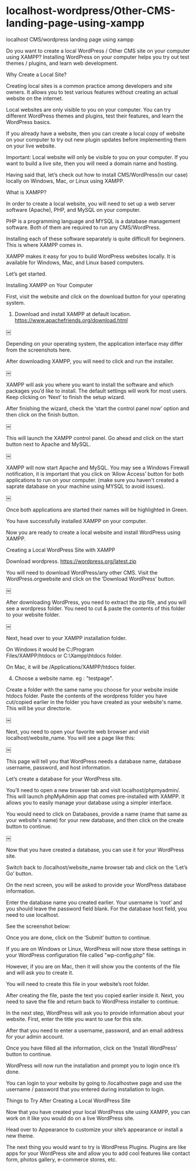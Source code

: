 # localhost-wordpress/Other-CMS-landing-page-using-xampp
localhost CMS/wordpress landing page using xampp



 



Do you want to create a local WordPress / Other CMS site on your computer using XAMPP? Installing WordPress on your computer helps you try out test themes / plugins, and learn web development.



Why Create a Local Site?

Creating local sites is a common practice among developers and site owners. It allows you to test various features without creating an actual website on the internet.

Local websites are only visible to you on your computer. You can try different WordPress themes and plugins, test their features, and learn the WordPress basics.

If you already have a website, then you can create a local copy of website on your computer to try out new plugin updates before implementing them on your live website.

Important: Local website will only be visible to you on your computer. If you want to build a live site, then you will need a domain name and hosting. 

Having said that, let’s check out how to install CMS/WordPress(in our case) locally on Windows, Mac, or Linux using XAMPP.



What is XAMPP?

In order to create a local website, you will need to set up a web server software (Apache), PHP, and MySQL on your computer.

PHP is a programming language and MYSQL is a database management software. Both of them are required to run any CMS/WordPress.

Installing each of these software separately is quite difficult for beginners. This is where XAMPP comes in.

XAMPP makes it easy for you to build WordPress websites locally. It is available for Windows, Mac, and Linux based computers.

Let’s get started.

Installing XAMPP on Your Computer

First, visit the website and click on the download button for your operating system.
1. Download and install XAMPP at default location. 
https://www.apachefriends.org/download.html

￼

Depending on your operating system, the application interface may differ from the screenshots here. 

After downloading XAMPP, you will need to click and run the installer.

￼

XAMPP will ask you where you want to install the software and which packages you’d like to install. The default settings will work for most users. Keep clicking on ‘Next’ to finish the setup wizard.

After finishing the wizard, check the ‘start the control panel now’ option and then click on the finish button.

￼

This will launch the XAMPP control panel. Go ahead and click on the start button next to Apache and MySQL.

￼

XAMPP will now start Apache and MySQL. You may see a Windows Firewall notification, it is important that you click on ‘Allow Access’ button for both applications to run on your computer.
(make sure you haven't created a saprate database on your machine using MYSQL to avoid issues).

￼

Once both applications are started their names will be highlighted in Green.

You have successfully installed XAMPP on your computer.

Now you are ready to create a local website and install WordPress using XAMPP.

Creating a Local WordPress Site with XAMPP

Download wordpress. 
https://wordpress.org/latest.zip


You will need to download WordPress/any other CMS. Visit the WordPress.orgwebsite and click on the ‘Download WordPress’ button.

￼

After downloading WordPress, you need to extract the zip file, and you will see a wordpress folder. You need to cut & paste the contents of this folder to your website folder.

￼

Next, head over to your XAMPP installation folder.

On Windows it would be C:/Program Files/XAMPP/htdocs or C:\Xampp\htdocs folder.

On Mac, it will be /Applications/XAMPP/htdocs folder.


4. Choose a website name. eg : "testpage".


Create a folder with the same name you choose for your website inside htdocs folder.
Paste the contents of the wordpress folder you have cut/copied earlier in the folder you have created as your website's name.
This will be your directorie.

￼


Next, you need to open your favorite web browser and visit localhost/website_name. You will see a page like this:

￼

This page will tell you that WordPress needs a database name, database username, password, and host information.

Let’s create a database for your WordPress site.

You’ll need to open a new browser tab and visit localhost/phpmyadmin/. This will launch phpMyAdmin app that comes pre-installed with XAMPP. It allows you to easily manage your database using a simpler interface.

You would need to click on Databases, provide a name (name that same as your website's name) for your new database, and then click on the create button to continue.

￼

Now that you have created a database, you can use it for your WordPress site.

Switch back to /localhost/website_name browser tab and click on the ‘Let’s Go’ button.

On the next screen, you will be asked to provide your WordPress database information.

Enter the database name you created earlier. Your username is ‘root’ and you should leave the password field blank. For the database host field, you need to use localhost.

See the screenshot below:



Once you are done, click on the ‘Submit’ button to continue.

If you are on Windows or Linux, WordPress will now store these settings in your WordPress configuration file called "wp-config.php" file.

However, if you are on Mac, then it will show you the contents of the file and will ask you to create it.

You will need to create this file in your website’s root folder.

After creating the file, paste the text you copied earlier inside it. Next, you need to save the file and return back to WordPress installer to continue.

In the next step, WordPress will ask you to provide information about your website. First, enter the title you want to use for this site.

After that you need to enter a username, password, and an email address for your admin account.



Once you have filled all the information, click on the ‘Install WordPress’ button to continue.

WordPress will now run the installation and prompt you to login once it’s done.

You can login to your website by going to /localhostwe page and use the username / password that you entered during installation to login.



Things to Try After Creating a Local WordPress Site

Now that you have created your local WordPress site using XAMPP, you can work on it like you would do on a live WordPress site.

Head over to Appearance to customize your site’s appearance or install a new theme. 

The next thing you would want to try is WordPress Plugins. Plugins are like apps for your WordPress site and allow you to add cool features like contact form, photos gallery, e-commerce stores, etc.



 
